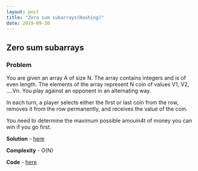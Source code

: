 ```yaml
---
layout: post
title: "Zero sum subarrays(Hashing)"
date: 2019-09-30
---
```


## Zero sum subarrays
### Problem
You are given an array A of size N. The array contains integers and is of even length. The elements of the array represent N coin of values V1, V2, ....Vn. You play against an opponent in an alternating way.

In each turn, a player selects either the first or last coin from the row, removes it from the row permanently, and receives the value of the coin.

You need to determine the maximum possible amouin4t of money you can win if you go first.

**Solution** - [here](https://www.geeksforgeeks.org/print-all-subarrays-with-0-sum/)

**Complexity** - O(N)

**Code** - [here](/codes/Sum0Subarray.cpp)

